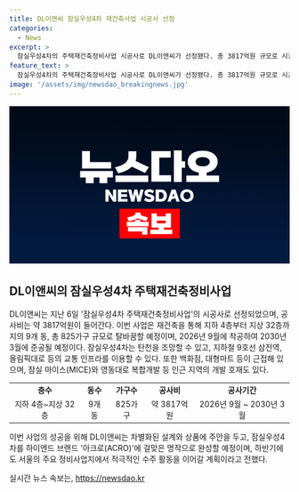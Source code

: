 ```yaml
---
title: DL이앤씨 잠실우성4차 재건축사업 시공사 선정
categories:
  - News
excerpt: >
  잠실우성4차의 주택재건축정비사업 시공사로 DL이앤씨가 선정됐다. 총 3817억원 규모로 시공되며, 2026년 착공, 2030년 준공 예정이다. 이 프로젝트는 지하 4층~지상 32층, 9개 동, 825가구 규모로 탈바꿈하며 잠실의 교통과 편의시설을 갖추고 있다. DL이앤씨는 ACRO 브랜드의 명맥을 이어나갈 것으로 예상되며, 서울 주요 정비사업에서 활발한 활동을 계획 중이라고 밝혔다.
feature_text: >
  잠실우성4차의 주택재건축정비사업 시공사로 DL이앤씨가 선정됐다. 총 3817억원 규모로 시공되며, 2026년 착공, 2030년 준공 예정이다. 이 프로젝트는 지하 4층~지상 32층, 9개 동, 825가구 규모로 탈바꿈하며 잠실의 교통과 편의시설을 갖추고 있다. DL이앤씨는 ACRO 브랜드의 명맥을 이어나갈 것으로 예상되며, 서울 주요 정비사업에서 활발한 활동을 계획 중이라고 밝혔다.
image: '/assets/img/newsdao_breakingnews.jpg'
---
```


<p><img src="/assets/img/newsdao_breakingnews.jpg" alt="bookingtag 속보" /></p>

<h2 data-ke-size="size26">DL이앤씨의 잠실우성4차 주택재건축정비사업</h2>

<p data-ke-size="size16">DL이앤씨는 지난 6일 '잠실우성4차 주택재건축정비사업'의 시공사로 선정되었으며, 공사비는 약 3817억원이 들어간다. 이번 사업은 재건축을 통해 지하 4층부터 지상 32층까지의 9개 동, 총 825가구 규모로 탈바꿈할 예정이며, 2026년 9월에 착공하여 2030년 3월에 준공될 예정이다. 잠실우성4차는 탄천을 조망할 수 있고, 지하철 9호선 삼전역, 올림픽대로 등의 교통 인프라를 이용할 수 있다. 또한 백화점, 대형마트 등이 근접해 있으며, 잠실 마이스(MICE)와 영동대로 복합개발 등 인근 지역의 개발 호재도 있다.</p>

<table>
   <tr>
      <td style="text-align: center; height: 17px;"><b>층수</b></td>
      <td style="text-align: center; height: 17px;"><b>동수</b></td>
      <td style="text-align: center; height: 17px;"><b>가구수</b></td>
      <td style="text-align: center; height: 17px;"><b>공사비</b></td>
      <td style="text-align: center; height: 17px;"><b>공사기간</b></td>
   </tr>
   <tr>
      <td style="text-align: center; height: 17px;">지하 4층~지상 32층</td>
      <td style="text-align: center; height: 17px;">9개 동</td>
      <td style="text-align: center; height: 17px;">825가구</td>
      <td style="text-align: center; height: 17px;">약 3817억원</td>
      <td style="text-align: center; height: 17px;">2026년 9월 ~ 2030년 3월</td>
   </tr>
</table>

<p data-ke-size="size16">이번 사업의 성공을 위해 DL이앤씨는 차별화된 설계와 상품에 주안을 두고, 잠실우성4차를 하이엔드 브랜드 '아크로(ACRO)'에 걸맞은 명작으로 완성할 예정이며, 하반기에도 서울의 주요 정비사업지에서 적극적인 수주 활동을 이어갈 계획이라고 전했다.</p>
실시간 뉴스 속보는, <a href="https://newsdao.kr" rel="dofollow">https://newsdao.kr</a>


